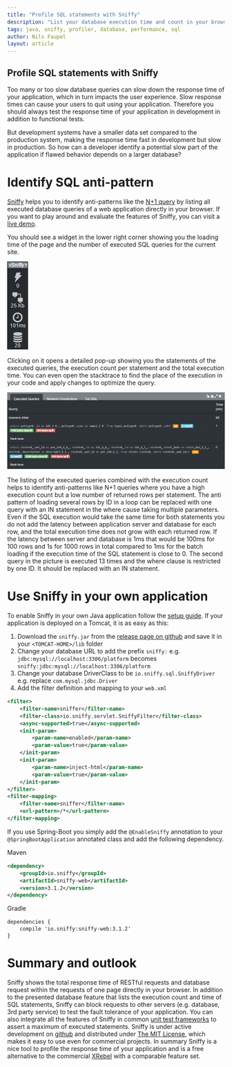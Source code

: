 ```yaml
---
title: "Profile SQL statements with Sniffy"
description: "List your database execution time and count in your browser"
tags: java, sniffy, profiler, database, performance, sql
author: Nils Faupel
layout: article
---
```


## Profile SQL statements with Sniffy

Too many or too slow database queries can slow down the response time of your application, which in turn impacts the user experience.
Slow response times can cause your users to quit using your application.
Therefore you should always test the response time of your application in development in addition to functional tests.

But development systems have a smaller data set compared to the production system, making the response time fast in development but slow in production.
So how can a developer identify a potential slow part of the application if flawed behavior depends on a larger database?

# Identify SQL anti-pattern

[Sniffy](http://sniffy.io/) helps you to identify anti-patterns like the [N+1 query](https://secure.phabricator.com/book/phabcontrib/article/n_plus_one/) by listing all executed database queries of a web application directly in your browser.
If you want to play around and evaluate the features of Sniffy, you can visit a [live demo](http://demo.sniffy.io/owners?lastName=).

You should see a widget in the lower right corner showing you the loading time of the page and the number of executed SQL queries for the current site.

![sniffy-widget](../2017/sniffy-widget.png)

Clicking on it opens a detailed pop-up showing you the statements of the executed queries, the execution count per statement and the total execution time.
You can even open the stacktrace to find the place of the execution in your code and apply changes to optimize the query.

![sniffy-executed-queries](../2017/sniffy-executed-queries.png)

The listing of the executed queries combined with the execution count helps to identify anti-patterns like N+1 queries where you have a high execution count but a low number of returned rows per statement.
The anti pattern of loading several rows by ID in a loop can be replaced with one query with an IN statement in the where cause taking multiple parameters.
Even if the SQL execution would take the same time for both statements you do not add the latency between application server and database for each row, and the total execution time does not grow with each returned row.
If the latency between server and database is 1ms that would be 100ms for 100 rows and 1s for 1000 rows in total compared to 1ms for the batch loading if the execution time of the SQL statement is close to 0.
The second query in the picture is executed 13 times and the where clause is restricted by one ID. It should be replaced with an IN statement.


# Use Sniffy in your own application

To enable Sniffy in your own Java application follow the [setup guide](http://sniffy.io/docs/latest/#_datasource).
If your application is deployed on a Tomcat, it is as easy as this:

1. Download the `sniffy.jar` from the [release page on github](https://github.com/sniffy/sniffy/releases/latest) and save it in your `<TOMCAT-HOME>/lib` folder
2. Change your database URL to add the prefix `sniffy:` e.g. `jdbc:mysql://localhost:3306/platform` becomes `sniffy:jdbc:mysql://localhost:3306/platform`
3. Change your database DriverClass to be `io.sniffy.sql.SniffyDriver` e.g. replace `com.mysql.jdbc.Driver`
4. Add the filter definition and mapping to your `web.xml`
```XML
<filter>
    <filter-name>sniffer</filter-name>
    <filter-class>io.sniffy.servlet.SniffyFilter</filter-class>
    <async-supported>true</async-supported>
    <init-param>
        <param-name>enabled</param-name>
        <param-value>true</param-value>
    </init-param>
    <init-param>
        <param-name>inject-html</param-name>
        <param-value>true</param-value>
    </init-param>
</filter>
<filter-mapping>
    <filter-name>sniffer</filter-name>
    <url-pattern>/*</url-pattern>
</filter-mapping>
```

If you use Spring-Boot you simply add the `@EnableSniffy` annotation to your `@SpringBootApplication` annotated class and add the following dependency.

Maven
```XML
<dependency>
    <groupId>io.sniffy</groupId>
    <artifactId>sniffy-web</artifactId>
    <version>3.1.2</version>
</dependency>
````
Gradle
```
dependencies {
    compile 'io.sniffy:sniffy-web:3.1.2'
}
```

# Summary and outlook

Sniffy shows the total response time of RESTful requests and database request within the requests of one page directly in your browser.
In addition to the presented database feature that lists the execution count and time of SQL statements, Sniffy can block requests to other servers (e.g. database, 3rd party service) to test the fault tolerance of your application.
You can also integrate all the features of Sniffy in common [unit test frameworks](http://sniffy.io/docs/latest/#_unit_and_component_tests) to assert a maximum of executed statements.
Sniffy is under active development on [github](https://github.com/sniffy/sniffy) and distributed under [The MIT License](https://opensource.org/licenses/MIT), which makes it easy to use even for commercial projects.
In summary Sniffy is a nice tool to profile the response time of your application and is a free alternative to the commercial [XRebel](https://zeroturnaround.com/software/xrebel/) with a comparable feature set.
